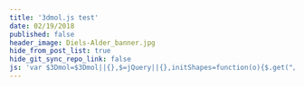 ```yaml
---
title: '3dmol.js test'
date: 02/19/2018
published: false
header_image: Diels-Alder_banner.jpg
hide_from_post_list: true
hide_git_sync_repo_link: false
js: 'var $3Dmol=$3Dmol||{},$=jQuery||{},initShapes=function(o){$.get("/home/week-03/cp.cub",function(e){var a=new $3Dmol.VolumeData(e,"cube");o.addIsosurface(a,{isoval:.01,color:"blue",alpha:.95,smoothness:10}),o.addIsosurface(a,{isoval:-.01,color:"red",alpha:.95,smoothness:10}),o.setStyle({},{stick:{}}),o.zoomTo(),o.render()},"text")};'
---
```


<div style="height: 300px; width: 300px; position: relative;" class='viewer_3Dmoljs' data-href='/home/week-03/cp.sdf' data-datatype='sdf' data-callback='initShapes' data-backgroundcolor='0xf6f6f6'></div>

